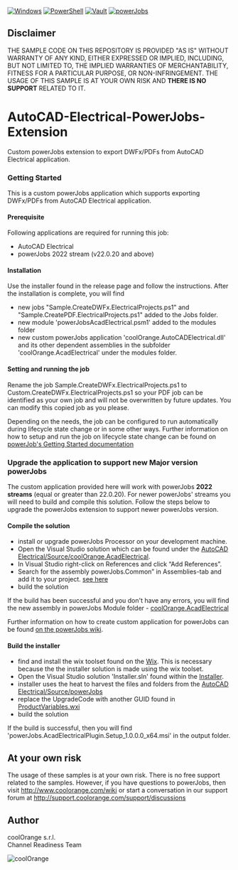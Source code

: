 [![Windows](https://img.shields.io/badge/Platform-Windows-lightgray.svg)](https://www.microsoft.com/en-us/windows/)
[![PowerShell](https://img.shields.io/badge/PowerShell-5-blue.svg)](https://microsoft.com/PowerShell/)
[![Vault](https://img.shields.io/badge/Autodesk%20Vault-2021-yellow.svg)](https://www.autodesk.com/products/vault/)
[![powerJobs](https://img.shields.io/badge/coolOrange%20powerJobs-21-orange.svg)](https://www.coolorange.com/en-eu/enhance.html#powerJobs)
## Disclaimer
THE SAMPLE CODE ON THIS REPOSITORY IS PROVIDED "AS IS" WITHOUT WARRANTY OF ANY KIND, EITHER EXPRESSED OR IMPLIED, INCLUDING, BUT NOT LIMITED TO, THE IMPLIED WARRANTIES OF MERCHANTABILITY, FITNESS FOR A PARTICULAR PURPOSE, OR NON-INFRINGEMENT.
THE USAGE OF THIS SAMPLE IS AT YOUR OWN RISK AND **THERE IS NO SUPPORT** RELATED TO IT.
# AutoCAD-Electrical-PowerJobs-Extension
Custom powerJobs extension to export DWFx/PDFs from AutoCAD Electrical application.
### Getting Started
This is a custom powerJobs application which supports exporting DWFx/PDFs from AutoCAD Electrical application. 

#### Prerequisite
Following applications are required for running this job:
- AutoCAD Electrical
- powerJobs 2022 stream (v22.0.20 and above)
#### Installation
Use the installer found in the release page and follow the instructions. After the installation is complete, you will find 
- new jobs "Sample.CreateDWFx.ElectricalProjects.ps1" and "Sample.CreatePDF.ElectricalProjects.ps1" added to the Jobs folder. 
- new module 'powerJobsAcadElectrical.psm1' added to the modules folder 
- new custom powerJobs application 'coolOrange.AutoCADElectrical.dll' and its other dependent assemblies in the subfolder 'coolOrange.AcadElectrical' under the modules folder.

#### Setting and running the job
Rename the job Sample.CreateDWFx.ElectricalProjects.ps1 to Custom.CreateDWFx.ElectricalProjects.ps1 so your PDF job can be identified as your own job and will not be overwritten by future updates. You can modify this copied job as you please.

Depending on the needs, the job can be configured to run automatically during lifecycle state change or in some other ways.
Further information on how to setup and run the job on lifecycle state change can be found on [powerJob's Getting Started documentation](https://doc.coolorange.com/projects/coolorange-powerjobsprocessordocs/en/stable/getting_started.html#how-to-embed-the-job-in-a-status-change)

### Upgrade the application to support new Major version powerJobs
The custom application provided here will work with powerJobs **2022 streams** (equal or greater than 22.0.20). For newer powerJobs' streams you will need to build and compile this solution. Follow the steps below to upgrade the powerJobs extension to support newer powerJobs version.

#### Compile the solution
- install or upgrade powerJobs Processor on your development machine. 
- Open the Visual Studio solution which can be found under the [AutoCAD Electrical/Source/coolOrange.AcadElectrical](/AutoCAD%20Electrical/Source/coolOrange.AcadElectrical).
- In Visual Studio right-click on References and click “Add References”.
- Search for the assembly powerJobs.Common” in Assemblies-tab and add it to your project.
[see here](https://doc.coolorange.com/projects/coolorange-powerjobsprocessordocs/en/stable/_images/vs_add_reference.png)
- build the solution

If the build has been successful and you don't have any errors, you will find the new assembly in powerJobs Module folder - [coolOrange.AcadElectrical](/AutoCAD%20Electrical/Source/powerJobs/Modules/coolOrange.AcadElectrical/)

Further information on how to create custom application for powerJobs can be found [on the powerJobs wiki](https://doc.coolorange.com/projects/coolorange-powerjobsprocessordocs/en/stable/jobprocessor/applications.html#custom-applications).

#### Build the installer
- find and install the wix toolset found on the [Wix](https://wixtoolset.org/). This is necessary because the the installer solution is made using the wix toolset.
- Open the Visual Studio solution 'Installer.sln' found within the [Installer](/AutoCAD%20Electrical/Installer).
- installer uses the heat to harvest the files and folders from the [AutoCAD Electrical/Source/powerJobs](/AutoCAD%20Electrical/Source/powerJobs)
- replace the UpgradeCode with another GUID found in [ProductVariables.wxi](/Installer/powerJobs.AcadElectricalPlugin.Setup/Includes/)
- build the solution

If the build is successful, then you will find 'powerJobs.AcadElectricalPlugin.Setup_1.0.0.0_x64.msi' in the output folder.

## At your own risk
The usage of these samples is at your own risk. There is no free support related to the samples. However, if you have questions to powerJobs, then visit http://www.coolorange.com/wiki or start a conversation in our support forum at http://support.coolorange.com/support/discussions

## Author
coolOrange s.r.l.  
Channel Readiness Team

![coolOrange](https://user-images.githubusercontent.com/36075173/46519882-4b518880-c87a-11e8-8dab-dffe826a9630.png)
